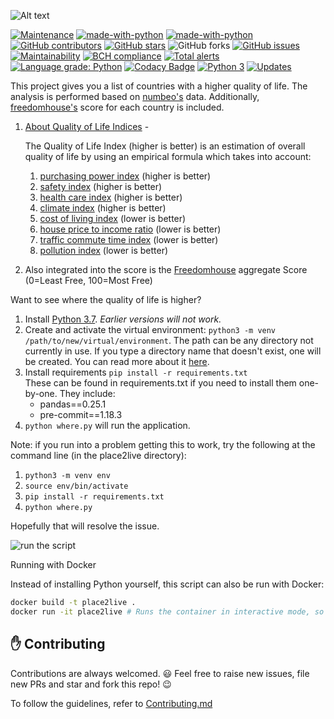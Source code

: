 ![Alt text](logo.jpg)

[![Maintenance](https://img.shields.io/badge/Maintained%3F-yes-green.svg)](https://GitHub.com/serhii73/place2live/graphs/commit-activity)
[![made-with-python](https://img.shields.io/badge/Made%20with-Python-1f425f.svg)](https://www.python.org/)
[![made-with-python](https://img.shields.io/badge/code%20style-black-000000.svg)](https://github.com/python/black)
[![GitHub contributors](https://img.shields.io/github/contributors/serhii73/place2live.svg)](https://GitHub.com/serhii73/place2live/graphs/contributors/)
[![GitHub stars](https://img.shields.io/github/stars/serhii73/place2live.svg?style=social&label=Star&maxAge=2592000)](https://GitHub.com/serhii73/place2live/stargazers/)
![GitHub forks](https://img.shields.io/github/forks/serhii73/place2live.svg?style=social)
[![GitHub issues](https://img.shields.io/github/issues/serhii73/place2live.svg)](https://GitHub.com/serhii73/place2live/issues/)
[![Maintainability](https://api.codeclimate.com/v1/badges/47e4016232ba87ac5d4e/maintainability)](https://codeclimate.com/github/serhii73/place2live/maintainability)
[![BCH compliance](https://bettercodehub.com/edge/badge/serhii73/place2live?branch=master)](https://bettercodehub.com/)
[![Total alerts](https://img.shields.io/lgtm/alerts/g/serhii73/place2live.svg?logo=lgtm&logoWidth=18)](https://lgtm.com/projects/g/serhii73/place2live/alerts/)
[![Language grade: Python](https://img.shields.io/lgtm/grade/python/g/serhii73/place2live.svg?logo=lgtm&logoWidth=18)](https://lgtm.com/projects/g/serhii73/place2live/context:python)
[![Codacy Badge](https://api.codacy.com/project/badge/Grade/64ddc9cc228b4fc485f0d08a55f41977)](https://app.codacy.com/app/serhii73/place2live?utm_source=github.com&utm_medium=referral&utm_content=serhii73/place2live&utm_campaign=Badge_Grade_Dashboard)
[![Python 3](https://pyup.io/repos/github/serhii73/place2live/python-3-shield.svg)](https://pyup.io/repos/github/serhii73/place2live/)
[![Updates](https://pyup.io/repos/github/serhii73/place2live/shield.svg)](https://pyup.io/repos/github/serhii73/place2live/)

This project gives you a list of countries with a higher quality of life.
The analysis is performed based on [numbeo's](https://www.numbeo.com) data.
Additionally, [freedomhouse's](https://freedomhouse.org) score for each country is included.

1. [About Quality of Life Indices](https://www.numbeo.com/quality-of-life/indices_explained.jsp) -

    The Quality of Life Index (higher is better) is an estimation of overall quality of life by using an empirical formula which takes into account:
    1. [purchasing power index](https://www.numbeo.com/cost-of-living/cpi_explained.jsp) (higher is better)
    2. [safety index](https://www.numbeo.com/crime/indices_explained.jsp) (higher is better)
    3. [health care index](https://www.numbeo.com/health-care/indices_explained.jsp) (higher is better)
    4. [climate index](https://www.numbeo.com/climate/indices_explained.jsp) (higher is better)
    5. [cost of living index](https://www.numbeo.com/cost-of-living/cpi_explained.jsp) (lower is better)
    6. [house price to income ratio](https://www.numbeo.com/property-investment/indicators_explained.jsp) (lower is better)
    7. [traffic commute time index](https://www.numbeo.com/traffic/indices_explained.jsp) (lower is better)
    8. [pollution index](https://www.numbeo.com/pollution/indices_explained.jsp) (lower is better)

2. Also integrated into the score is the [Freedomhouse](https://freedomhouse.org) aggregate Score (0=Least Free, 100=Most Free)

Want to see where the quality of life is higher?

1. Install [Python 3.7](https://www.python.org/). *Earlier versions will not work.*
2. Create and activate the virtual environment: `python3 -m venv /path/to/new/virtual/environment`. The path can be any directory not currently in use. If you type a directory name that doesn't exist, one will be created. You can read more about it [here](https://docs.python.org/3.7/library/venv.html).
3. Install requirements `pip install -r requirements.txt`<br>These can be found in requirements.txt if you need to install them one-by-one. They include:
    * pandas==0.25.1
    * pre-commit==1.18.3
4. `python where.py` will run the application.

Note: if you run into a problem getting this to work, try the following at the command line (in the place2live directory):
1. `python3 -m venv env`
2. `source env/bin/activate`
3. `pip install -r requirements.txt`
4. `python where.py`

Hopefully that will resolve the issue.

![run the script](./img/run_script.png)

Running with Docker

Instead of installing Python yourself, this script can also be run with Docker:

```bash
docker build -t place2live .
docker run -it place2live # Runs the container in interactive mode, so the script has access to stdin of the host machine
```

## :raised_hand: Contributing

Contributions are always welcomed. :smiley:
Feel free to raise new issues, file new PRs and star and fork this repo! :wink:

To follow the guidelines, refer to [Contributing.md](CONTRIBUTING.md)
